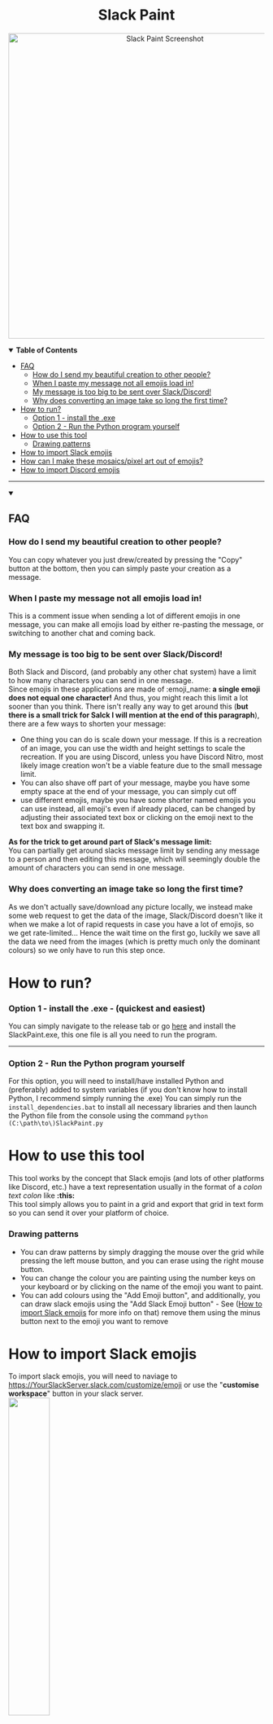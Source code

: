 <h1 align="center">Slack Paint</h1>

<p align="center">
  <img src="https://github.com/user-attachments/assets/03d4492c-2b95-4c2a-a89f-ca5ebd0976ad" alt="Slack Paint Screenshot" width="600"/>
</p>


<details open>
<summary><strong>Table of Contents</strong></summary>

- [FAQ](#how-do-i-send-my-beautiful-creation-to-other-people)
  - [How do I send my beautiful creation to other people?](#how-do-i-send-my-beautiful-creation-to-other-people)
  - [When I paste my message not all emojis load in!](#when-i-paste-my-message-not-all-emojis-load-in)
  - [My message is too big to be sent over Slack/Discord!](#my-message-is-too-big-to-be-sent-over-slackdiscord)
  - [Why does converting an image take so long the first time?](why-does-converting-an-image-take-so-long-the-first-time)
- [How to run?](#how-to-run)
  - [Option 1 - install the .exe](#option-1---install-the-exe---quickest-and-easiest)
  - [Option 2 - Run the Python program yourself](#option-2---run-the-python-program-yourself)
- [How to use this tool](#how-to-use-this-tool)
  - [Drawing patterns](#drawing-patterns)
- [How to import Slack emojis](#how-to-import-slack-emojis)
- [How can I make these mosaics/pixel art out of emojis?](#how-can-i-make-these-mosaicspixel-art-out-of-emojis)
- [How to import Discord emojis](how-to-import-discord-emojis)

</details>

---
<details open>
<summary><h2>FAQ</h2></summary>

### How do I send my beautiful creation to other people?
You can copy whatever you just drew/created by pressing the "Copy" button at the bottom, then you can simply paste your creation as a message.

### When I paste my message not all emojis load in!
This is a comment issue when sending a lot of different emojis in one message, you can make all emojis load by either re-pasting the message, or switching to another chat and coming back.

### My message is too big to be sent over Slack/Discord!
Both Slack and Discord, (and probably any other chat system) have a limit to how many characters you can send in one message.<br>
Since emojis in these applications are made of :emoji_name: **a single emoji does not equal one character!** And thus, you might reach this limit a lot sooner than you think. There isn't really any way to get around this (**but there is a small trick for Salck I will mention at the end of this paragraph**), there are a few ways to shorten your message:
- One thing you can do is scale down your message. If this is a recreation of an image, you can use the width and height settings to scale the recreation. If you are using Discord, unless you have Discord Nitro, most likely image creation won't be a viable feature due to the small message limit.
- You can also shave off part of your message, maybe you have some empty space at the end of your message, you can simply cut off
- use different emojis, maybe you have some shorter named emojis you can use instead, all emoji's even if already placed, can be changed by adjusting their associated text box or clicking on the emoji next to the text box and swapping it.<be>

<strong>As for the trick to get around part of Slack's message limit:</strong><br>
You can partially get around slacks message limit by sending any message to a person and then editing this message, which will seemingly double the amount of characters you can send in one message.

### Why does converting an image take so long the first time?
As we don't actually save/download any picture locally, we instead make some web request to get the data of the image, Slack/Discord doesn't like it when we make a lot of rapid requests in case you have a lot of emojis, so we get rate-limited... Hence the wait time on the first go, luckily we save all the data we need from the images (which is pretty much only the dominant colours) so we only have to run this step once.


</details>

# How to run?

### Option 1 - install the .exe - (quickest and easiest)
You can simply navigate to the release tab or go [here](https://github.com/Slowlor1ss/SlackPaint/releases)
and install the SlackPaint.exe, this one file is all you need to run the program.

---

### Option 2 - Run the Python program yourself
For this option, you will need to install/have installed Python and (preferably) added to system variables (if you don't know how to install Python, I recommend simply running the .exe)
You can simply run the `install_dependencies.bat` to install all necessary libraries
and then launch the Python file from the console using the command `python (C:\path\to\)SlackPaint.py`

# How to use this tool

This tool works by the concept that Slack emojis (and lots of other platforms like Discord, etc.) have a text representation usually in the format of a *colon text colon* like **:this:**<br>
This tool simply allows you to paint in a grid and export that grid in text form so you can send it over your platform of choice.

### Drawing patterns
- You can draw patterns by simply dragging the mouse over the grid while pressing the left mouse button, and you can erase using the right mouse button.
- You can change the colour you are painting using the number keys on your keyboard or by clicking on the name of the emoji you want to paint.
- You can add colours using the "Add Emoji button", and additionally, you can draw slack emojis using the "Add Slack Emoji button" - See ([How to import Slack emojis](#how-to-import-slack-emojis) for more info on that) remove them using the minus button next to the emoji you want to remove


# How to import Slack emojis

To import slack emojis, you will need to naviage to https://YourSlackServer.slack.com/customize/emoji or use the "**customise workspace**" button in your slack server.
<br><img src="https://github.com/user-attachments/assets/aa9b8c22-080e-4fa9-ad43-8891d593ca12" width="40%"/><br>

From here, you will need to:
1. Open DevTools (F12 or Ctrl+Shift+I)
2. In the Console tab, paste the code from [this](./ScriptToGetSlackEmojis.js) file and run it (press enter or "run" button) and wait until it finishes
3. Save the output file
4. Use this file when clicking "Add Slack Emoji" in Slack Paint

After doing these steps, you should be able to add Slack emojis by clicking the "Add Slack Emoji" button and picking what emoji you want to draw.
Doing this will also allow you to use the Image to Emoji feature.
<br><img src="https://github.com/user-attachments/assets/254830ce-612d-404d-9635-94a3ed6e66d7" width="50%"/><br>


# How can I make these mosaics/pixel art out of emojis?

To use the Image to Emoji feature, you will first need to follow the steps in [How to import Slack emojis](#how-to-import-slack-emojis)
after you've done this you will be able to use the Image to Emoji button, this should pop up a new window where you can change setting for your mosaic and upload an image that you want to recreate.
This might take a minute to generate first time you use it depending on the amount of emojis you have, after the first time it should go relativly fast.
<br><img src="https://github.com/user-attachments/assets/edc86048-0040-427c-9d83-a07bba97ea7a" width="50%"/><be>

# How to import Discord emojis

(Note: unless you have discord Nitro don't expect to be sending cool pixel art using the tool over discord, due to the small message limit your art will be very limited)

To import discord emojis, you will need to simply open discord in the browser and log in to your account that's in the server you want to scrape the emojis from.
From here, you will need to:
1. Open DevTools (F12 or Ctrl+Shift+I)
2. In the Console tab, paste the code from [this](./ScriptToGetDiscordEmojis.js) file and run it (press enter or "run" button) you can cancel this process as soon as the scrolling passed the server you want to scrape emojis from.
3. Now you should see a window that allows you to choose what server you want to scrape the emojis from, or the "all" option if you want every server's emoji (only useful for Nitro users)
4. Once you have selected a server it will scroll through that server's emojis and download the JSON file once done
5. Use this file when clicking "Add Slack Emoji" (I know I need to rename this button) in Slack Paint (and the tool...)

After doing these steps, you should be able to add Discord emojis by clicking the "Add Slack Emoji" button and picking what emoji you want to draw.
Doing this will also allow you to use the Image to Emoji feature. (Again only really useful for small art or Nitro users (Don't complain at me, complain at Discord))
